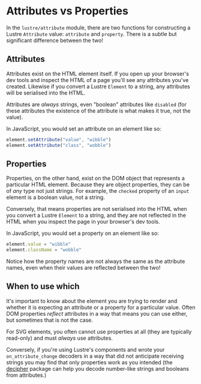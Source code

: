 # Attributes vs Properties

In the `lustre/attribute` module, there are two functions for constructing a
Lustre `Attribute` value: `attribute` and `property`. There is a subtle but
significant difference between the two!

## Attributes

Attributes exist on the HTML element itself. If you open up your browser's dev
tools and inspect the HTML of a page you'll see any attributes you've created.
Likewise if you convert a Lustre `Element` to a string, any attributes will be
serialised into the HTML.

Attributes are *always* strings, even "boolean" attributes like `disabled` (for
these attributes the existence of the attribute is what makes it true, not the
value).

In JavaScript, you would set an attribute on an element like so:

```js
element.setAttribute("value", "wibble")
element.setAttribute("class", "wobble")
```

## Properties

Properties, on the other hand, exist on the DOM object that represents a particular
HTML element. Because they are object properties, they can be of *any* type not
just strings. For example, the `checked` property of an `input` element is a
boolean value, not a string.

Conversely, that means properties are not serialised into the HTML when you
convert a Lustre `Element` to a string, and they are not reflected in the HTML
when you inspect the page in your browser's dev tools.

In JavaScript, you would set a property on an element like so:

```js
element.value = "wibble"
element.className = "wobble"
```

Notice how the property names are not always the same as the attribute names, even
when their values are reflected between the two!

## When to use which

It's important to know about the element you are trying to render and whether it
is expecting an attribute or a property for a particular value. Often DOM properties
*reflect* attributes in a way that means you can use either, but sometimes that
is not the case.

For SVG elements, you often cannot use properties at all (they are typically
read-only) and must *always* use attributes.

Conversely, if you're using Lustre's components and wrote your `on_attribute_change`
decoders in a way that did not anticipate receiving strings you may find that
only properties work as you intended (the [decipher](https://hexdocs.pm/decipher/decipher.html)
package can help you decode number-like strings and booleans from attributes.)
